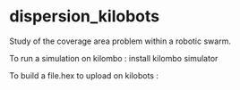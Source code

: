 # dispersion_kilobots
Study of the coverage area problem within a robotic swarm.

To run a simulation on kilombo :
install kilombo simulator


To build a file.hex to upload on kilobots :
